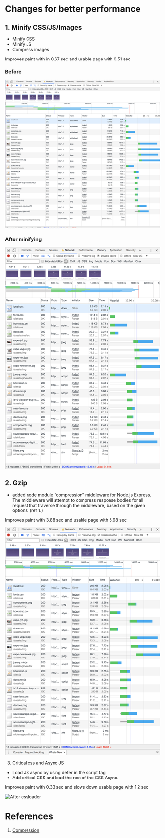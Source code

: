 # Changes for better performance

## 1. Minify CSS/JS/Images
* Minify CSS
* Minify JS
* Compress images

Improves paint with in 0.67 sec and usable page with 0.51 sec

### Before
![Before](https://github.com/fennadew/performance-matters/blob/performance-3/src/assets/img/start.png "Before")

### After minifying
![After minifying](https://github.com/fennadew/performance-matters/blob/performance-3/src/assets/img/minify.png "After minifying")

## 2. Gzip
* added node module "compression" middleware for Node.js Express. The middleware will attempt to compress response bodies for all request that traverse through the middleware, based on the given options. (ref 1.)

Improves paint with 3.88 sec and usable page with 5.98 sec

![After gzip](https://github.com/fennadew/performance-matters/blob/performance-3/src/assets/img/gzip-low.png "After gzip")

3. Critical css and Async JS
* Load JS async by using defer in the script tag
* Add critical CSS and load the rest of the CSS Async.

Improves paint with 0.33 sec and slows down usable page with 1.2 sec

![After cssloader](https://github.com/fennadew/performance-matters/blob/performance-3/src/assets/img/css-loader.png "After cssloader")

# References
1. [Compression](https://www.npmjs.com/package/compression)
